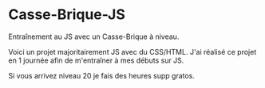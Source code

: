 # Casse-Brique-JS
Entraînement au JS avec un Casse-Brique à niveau.


Voici un projet majoritairement JS avec du CSS/HTML.
J'ai réalisé ce projet en 1 journée afin de m'entraîner à mes débuts sur JS.

Si vous arrivez niveau 20 je fais des heures supp gratos.

